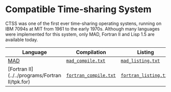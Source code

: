# Compatible Time-sharing System

CTSS was one of the first ever time-sharing operating systens, running
on IBM 7094s at MIT from 1961 to the early 1970s. Although many
languages were implemented for this system, only MAD, Fortran II and
Lisp 1.5 are available today.

| Language                          | Compilation                          | Listing                              | Blog post                                  |
|-----------------------------------|--------------------------------------|--------------------------------------|--------------------------------------------|
| [MAD](../../programs/MAD/tpk.mad) | [`mad_compile.txt`](mad_compile.txt) | [`mad_listing.txt`](mad_listing.txt) | [timereshared.com](https://timereshared.com/ctss-mad/) |
| [Fortran II](../../programs/Fortran II/tpk.for) | [`fortran_compile.txt`](fortran_compile.txt) | [`fortran_listing.txt`](fortran_listing.txt) | [timereshared.com](https://timereshared.com/ctss-fortran/) |
